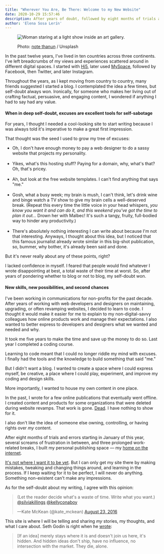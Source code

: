 ```yaml
---
title: "Wherever You Are, Be There: Welcome to my New Website" 
date: 2020-10-29 15:57:46
description: After years of doubt, followed by eight months of trials and errors, several screams of frustration in between, and three prolonged work-related breaks, I finally built my personal publishing space – my own site. 
author: 'Elena Sosa Lerín'
---
```

<figure>
<img data-src="https://res.cloudinary.com/esarin72/image/upload/q_auto:good/v1604007535/notes/post-one-note-thanun-unsplash_twhbev.jpg" loading="lazy" alt="Woman staring at a light show inside an art gallery." class="lazyload">
<figcaption>
    <p><span class="thick">Photo:</span> <a href="https://unsplash.com/photos/gz_OvDdPVd0">note thanun</a> / Unsplash</p>
</figcaption>
</figure>


In the past twelve years, I've lived in ten countries across three continents. I've left breadcrumbs of my views and experiences scattered around in different digital spaces. I started with <a href=”https://en.wikipedia.org/wiki/Hi5”> Hi5</a>, later used <a href=”https://www.feedough.com/does-myspace-still-exist-why-did-myspace-fail/”>MySpace</a>, followed by Facebook, then Twitter, and later Instagram. 

Throughout the years, as I kept moving from country to country, many friends suggested I started a blog. I contemplated the idea a few times, but self-doubt always won. Ironically, for someone who makes her living out of crafting factual, persuasive, and engaging content, I wondered if anything I had to say had any value. 


#### When in deep self-doubt, excuses are excellent tools for self-sabotage

For years, I thought I needed a cool-looking site to start writing because I was always told it's imperative to make a great first impression. 

That thought was the seed I used to grow my tree of excuses: 

<ul class="list">
        <li>Oh, I don't have enough money to pay a web designer to do a sassy website that projects my personality.</li><br>
        <li>Yikes, what's this hosting stuff? Paying for a domain, why, what's that? Oh, that's pricey.</li><br>
        <li>Ah, but look at the free website templates. I can't find anything that says "me."</li><br>
        <li>Gosh, what a busy week; my brain is mush, I can't think, let's drink wine and binge watch a TV show to give my brain cells a well-deserved break. (Repeat this every time the little voice in your head whispers, <em>you know you want it and can do it, and this weekend you've got the time to plan it out…</em> Drown her with Malbec! It's such a tangy, fruity, full-bodied way to hinder any productivity.)</li><br>
        <li>There's absolutely nothing interesting I can write about because I'm not that interesting. Anyways, I thought about this idea, but I noticed that this famous journalist already wrote similar in this big-shot publication, so, bummer, why bother, it's already been said and done.</li>
      </ul>

But it's never really about any of these points, right? 

I lacked confidence in myself. I feared that people would find whatever I wrote disappointing at best, a total waste of their time at worst. So, after years of pondering whether to blog or not to blog, my self-doubt won.

#### New skills, new possibilities, and second chances

I've been working in communications for non-profits for the past decade. After years of working with web developers and designers on maintaining, upgrading, or often revamping websites, I decided to learn to code. I thought it would make it easier for me to explain to my non-digital-savvy colleagues how online products work and manage their expectations. I also wanted to better express to developers and designers what we wanted and needed and why. 

It took me five years to make the time and save up the money to do so. Last year I completed a coding course.

Learning to code meant that I could no longer riddle my mind with excuses. I finally had the tools and the knowledge to build something that said "me." 

But I didn't want a blog. I wanted to create a space where I could express myself, be creative, a place where I could play, experiment, and improve my coding and design skills. 

More importantly, I wanted to house my own content in one place.

In the past, I wrote for a few online publications that eventually went offline. I created content and products for some organizations that were deleted during website revamps. That work is gone. <a href="https://indieweb.org/site-deaths">Dead</a>. I have nothing to show for it. 


I also don't like the idea of someone else owning, controlling, or having rights over *my* content. 

After eight months of trials and errors starting in January of this year, several screams of frustration in between, and three prolonged work-related breaks, I built my personal publishing space &mdash; my <a href="https://matthiasott.com/articles/into-the-personal-website-verse">home on the internet</a>.

<a href="/about-this-site">It's not where I want it to be yet</a>. But I can only get my site there by making mistakes, tweaking and changing things around, and learning in the process. If I keep waiting for it to be perfect, I will never do anything. Something non-existent can't make any impressions.

As for the self-doubt about my writing, I agree with this opinion:

<blockquote class="twitter-tweet">
<p>
(Let the reader decide what&#39;s a waste of time. Write what you want.) <a href="https://twitter.com/silviakillings?ref_src=twsrc%5Etfw">@silviakillings</a> <a href="https://twitter.com/kellyconaboy?ref_src=twsrc%5Etfw">@kellyconaboy</a>
</p>
<p>&mdash;Kate McKean (@kate_mckean) <a href="https://twitter.com/kate_mckean/status/768166928858820608">August 23, 2016</a>
</p>
</blockquote>

This site is where I will be telling and sharing <em>my</em> stories, my thoughts, and what I care about. Seth Godin is right when he <a href="https://seths.blog/2010/11/where-do-ideas-come-from/">wrote</a>:

<blockquote>
<p>
[If an idea] merely stays where it is and doesn't join us here, it's hidden. And hidden ideas don't ship, have no influence, no intersection with the market. They die, alone.
</p>
</blockquote>
